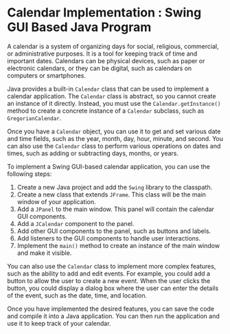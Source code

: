 # **Calendar Implementation : Swing GUI Based Java Program**

A calendar is a system of organizing days for social, religious, commercial, or administrative purposes. It is a tool for keeping track of time and important dates. Calendars can be physical devices, such as paper or electronic calendars, or they can be digital, such as calendars on computers or smartphones.

Java provides a built-in `Calendar` class that can be used to implement a calendar application. The `Calendar` class is abstract, so you cannot create an instance of it directly. Instead, you must use the `Calendar.getInstance()` method to create a concrete instance of a `Calendar` subclass, such as `GregorianCalendar`.

Once you have a `Calendar` object, you can use it to get and set various date and time fields, such as the year, month, day, hour, minute, and second. You can also use the `Calendar` class to perform various operations on dates and times, such as adding or subtracting days, months, or years.

To implement a Swing GUI-based calendar application, you can use the following steps:

1. Create a new Java project and add the `Swing` library to the classpath.
2. Create a new class that extends `JFrame`. This class will be the main window of your application.
3. Add a `JPanel` to the main window. This panel will contain the calendar GUI components.
4. Add a `JCalendar` component to the panel.
5. Add other GUI components to the panel, such as buttons and labels.
6. Add listeners to the GUI components to handle user interactions.
7. Implement the `main()` method to create an instance of the main window and make it visible.


You can also use the `Calendar` class to implement more complex features, such as the ability to add and edit events. For example, you could add a button to allow the user to create a new event. When the user clicks the button, you could display a dialog box where the user can enter the details of the event, such as the date, time, and location.

Once you have implemented the desired features, you can save the code and compile it into a Java application. You can then run the application and use it to keep track of your calendar.
